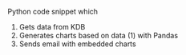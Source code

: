 Python code snippet which
1. Gets data from KDB
2. Generates charts based on data (1) with Pandas
3. Sends email with embedded charts